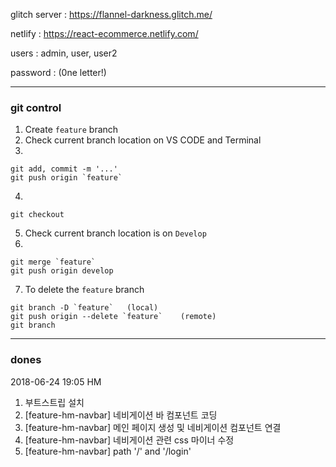 glitch server : https://flannel-darkness.glitch.me/

netlify : https://react-ecommerce.netlify.com/

users : admin, user, user2

password : (0ne letter!)

---

### git control

1.  Create `feature` branch
2.  Check current branch location on VS CODE and Terminal
3.

```
git add, commit -m '...'
git push origin `feature`
```

4.

```
git checkout
```

5.  Check current branch location is on `Develop`
6.

```
git merge `feature`
git push origin develop
```

7.  To delete the `feature` branch

```
git branch -D `feature`   (local)
git push origin --delete `feature`    (remote)
git branch
```

---

### dones

2018-06-24 19:05 HM

1.  부트스트립 설치
2.  [feature-hm-navbar] 네비게이션 바 컴포넌트 코딩
3.  [feature-hm-navbar] 메인 페이지 생성 및 네비게이션 컴포넌트 연결
4.  [feature-hm-navbar] 네비게이션 관련 css 마이너 수정
5.  [feature-hm-navbar] path '/' and '/login'
